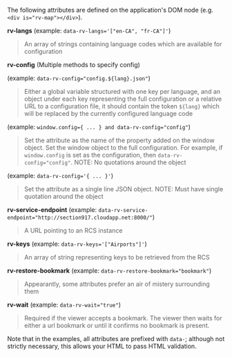 The following attributes are defined on the application's DOM node (e.g. `<div is="rv-map"></div>`).

**rv-langs** (example: `data-rv-langs='["en-CA", "fr-CA"]'`)
> An array of strings containing language codes which are available for configuration

**rv-config** (Multiple methods to specify config)

  (example: `data-rv-config="config.${lang}.json"`)
> Either a global variable structured with one key per language, and an object under each key representing the full configuration or a relative URL to a configuration file, it should contain the token `${lang}` which will be replaced by the currently configured language code

  (example: `window.config={ ... } and data-rv-config="config"`)
> Set the attribute as the name of the property added on the window object. Set the window object to the full configuration. For example, if `window.config` is set as the configuration, then `data-rv-config="config"`. NOTE: No quotations around the object

  (example: `data-rv-config='{ ... }'`)
> Set the attribute as a single line JSON object. NOTE: Must have single quotation around the object

**rv-service-endpoint** (example: `data-rv-service-endpoint="http://section917.cloudapp.net:8000/"`)
> A URL pointing to an RCS instance

**rv-keys** (example: `data-rv-keys='["Airports"]'`)
> An array of string representing keys to be retrieved from the RCS

**rv-restore-bookmark** (example: `data-rv-restore-bookmark="bookmark"`)
> Appearantly, some attributes prefer an air of mistery surrounding them

**rv-wait** (example: `data-rv-wait="true"`)
> Required if the viewer accepts a bookmark. The viewer then waits for either a url bookmark or until it confirms no bookmark is present.


Note that in the examples, all attributes are prefixed with `data-`; although not strictly necessary, this allows your HTML to pass HTML validation.